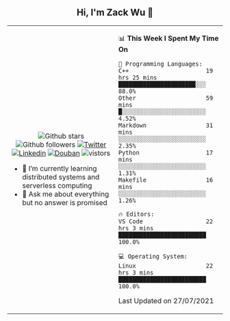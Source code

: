 <h2 align="center"> Hi, I'm Zack Wu 👋 </h2>

<table>
    <tr>
        <td valign="center" width="50%">
            <p align="center">
              <img src="https://img.shields.io/github/stars/keithnull?style=social" alt="Github stars" />
              <img src="https://img.shields.io/github/followers/keithnull?style=social" alt="Github followers" />
              <a href="https://twitter.com/_zackwu"><img src="https://img.shields.io/badge/@__zackwu-1DA1F2?style=flat&logo=Twitter&logoColor=white" alt="Twitter"/></a>
              <a href="https://www.linkedin.com/in/wuzhengke/?locale=en_US"><img src="https://img.shields.io/badge/@wuzhengke-0073b1?style=flat&logo=LinkedIn&logoColor=white" alt="Linkedin" /></a>
              <a href="https://www.douban.com/people/keith1"><img src="https://img.shields.io/badge/@keith1-007722?style=flat&logo=Douban&logoColor=white" alt="Douban" /></a>
              <img src="https://visitor-badge.glitch.me/badge?page_id=keithnull" alt="vistors" />
            </p>
            <ul>
                <li>🌱 I’m currently learning distributed systems and serverless computing</li>
                <li>💬 Ask me about everything but no answer is promised</li>
            </ul>
        </td>
       <td valign="top" width="50%">
    
<!--START_SECTION:waka-->
📊 **This Week I Spent My Time On** 

```text
💬 Programming Languages: 
C++                      19 hrs 25 mins      ██████████████████████░░░   88.0% 
Other                    59 mins             █░░░░░░░░░░░░░░░░░░░░░░░░   4.52% 
Markdown                 31 mins             ░░░░░░░░░░░░░░░░░░░░░░░░░   2.35% 
Python                   17 mins             ░░░░░░░░░░░░░░░░░░░░░░░░░   1.31% 
Makefile                 16 mins             ░░░░░░░░░░░░░░░░░░░░░░░░░   1.26%

🔥 Editors: 
VS Code                  22 hrs 3 mins       █████████████████████████   100.0%

💻 Operating System: 
Linux                    22 hrs 3 mins       █████████████████████████   100.0%

```


 Last Updated on 27/07/2021
<!--END_SECTION:waka-->
</td></tr>
</table>



